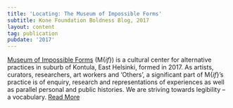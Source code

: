 ```yaml
---
title: 'Locating: The Museum of Impossible Forms'
subtitle: Kone Foundation Boldness Blog, 2017
layout: content
tag: publication
pubdate: '2017'
---
```

[Museum of Impossible Forms](www.museumofimpossibleforms.org) (M{_if_}) is a cultural center for alternative practices in suburb of Kontula, East Helsinki, formed in 2017. As artists, curators, researchers, art workers and ‘Others’, a significant part of M{_if_}’s practice is of enquiry, research and representations of experiences as well as parallel personal and public histories. We are striving towards legibility – a vocabulary. [Read More](https://koneensaatio.fi/en/museum-of-impossible-forms/)
